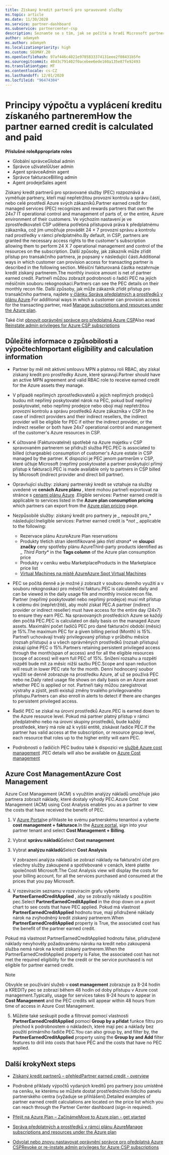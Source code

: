 ```yaml
---
title: Získaný kredit partnerů pro spravované služby
ms.topic: article
ms.date: 11/30/2020
ms.service: partner-dashboard
ms.subservice: partnercenter-csp
description: Seznamte se s tím, jak se počítá a hradí Microsoft partnerd Credit (PEC) pro spravované služby a jak zajistit, abyste měli nárok na to.
author: adamyeh
ms.author: adamyeh
ms.localizationpriority: high
ms.custom: SEOMAY.20
ms.openlocfilehash: 97af446c4021e9785833374131eee2f08431b5fe
ms.sourcegitcommit: 4043c791402f0acebee6ede160a135e87fe92493
ms.translationtype: MT
ms.contentlocale: cs-CZ
ms.lasthandoff: 12/01/2020
ms.locfileid: "96474304"
---
```

# <a name="how-the-partner-earned-credit-is-calculated-and-paid"></a><span data-ttu-id="2ebcc-103">Principy výpočtu a vyplácení kreditu získaného partnerem</span><span class="sxs-lookup"><span data-stu-id="2ebcc-103">How the partner earned credit is calculated and paid</span></span>

<span data-ttu-id="2ebcc-104">**Příslušné role**</span><span class="sxs-lookup"><span data-stu-id="2ebcc-104">**Appropriate roles**</span></span>

- <span data-ttu-id="2ebcc-105">Globální správce</span><span class="sxs-lookup"><span data-stu-id="2ebcc-105">Global admin</span></span>
- <span data-ttu-id="2ebcc-106">Správce uživatelů</span><span class="sxs-lookup"><span data-stu-id="2ebcc-106">User admin</span></span>
- <span data-ttu-id="2ebcc-107">Agent správce</span><span class="sxs-lookup"><span data-stu-id="2ebcc-107">Admin agent</span></span>
- <span data-ttu-id="2ebcc-108">Správce fakturace</span><span class="sxs-lookup"><span data-stu-id="2ebcc-108">Billing admin</span></span>
- <span data-ttu-id="2ebcc-109">Agent prodeje</span><span class="sxs-lookup"><span data-stu-id="2ebcc-109">Sales agent</span></span>

<span data-ttu-id="2ebcc-110">Získaný kredit partnerů pro spravované služby (PEC) rozpoznává a vyměňuje partnery, kteří mají nepřetržitou provozní kontrolu a správu částí, nebo celé prostředí Azure svých zákazníků.</span><span class="sxs-lookup"><span data-stu-id="2ebcc-110">Partner earned credit for managed services (PEC) recognizes and rewards partners that own the 24x7 IT operational control and management of parts of, or the entire, Azure environment of their customers.</span></span> <span data-ttu-id="2ebcc-111">Ve výchozím nastavení je ve zprostředkovateli CSP udělena potřebná přístupová práva k předplatnému zákazníka, což jim umožňuje provádět 24 × 7 provozní správu a kontrolu nad prostředky v rámci předplatného.</span><span class="sxs-lookup"><span data-stu-id="2ebcc-111">By default, in CSP, partners are granted the necessary access rights to the customer's subscription allowing them to perform 24 X 7 operational management and control of the resources on the subscription.</span></span> <span data-ttu-id="2ebcc-112">Další způsoby, jak zákazník může zřídit přístup pro transakčního partnera, je popsaný v následující části.</span><span class="sxs-lookup"><span data-stu-id="2ebcc-112">Additional ways in which customer can provision access for transacting partner is described in the following section.</span></span> <span data-ttu-id="2ebcc-113">Měsíční fakturovaná částka nezahrnuje kredit získaný partnerem.</span><span class="sxs-lookup"><span data-stu-id="2ebcc-113">The monthly invoice amount is net of partner earned credit.</span></span> <span data-ttu-id="2ebcc-114">Partneři můžou zobrazit podrobnosti o řadiči PEC na jejich měsíčním souboru rekognoskaci.</span><span class="sxs-lookup"><span data-stu-id="2ebcc-114">Partners can see the PEC details on their monthly recon file.</span></span> <span data-ttu-id="2ebcc-115">Další způsoby, jak může zákazník zřídit přístup pro transakčního partnera, najdete [v článku Správa předplatných a prostředků v plánu Azure](azure-plan-manage.md).</span><span class="sxs-lookup"><span data-stu-id="2ebcc-115">For additional ways in which a customer can provision access for the transacting partner, read [Manage subscriptions and resources under the Azure plan](azure-plan-manage.md).</span></span>

<span data-ttu-id="2ebcc-116">Také číst [obnovit oprávnění správce pro předplatná Azure CSP](revoke-reinstate-csp.md)</span><span class="sxs-lookup"><span data-stu-id="2ebcc-116">Also read [Reinstate admin privileges for Azure CSP subscriptions](revoke-reinstate-csp.md)</span></span>

## <a name="important-eligibility-and-calculation-information"></a><span data-ttu-id="2ebcc-117">Důležité informace o způsobilosti a výpočtech</span><span class="sxs-lookup"><span data-stu-id="2ebcc-117">Important eligibility and calculation information</span></span>

- <span data-ttu-id="2ebcc-118">Partner by měl mít aktivní smlouvu MPN a platnou roli RBAC, aby získal získaný kredit pro prostředky Azure, které spravují.</span><span class="sxs-lookup"><span data-stu-id="2ebcc-118">Partner should have an active MPN agreement and valid RBAC role to receive earned credit for the Azure assets they manage.</span></span> 

- <span data-ttu-id="2ebcc-119">V případě nepřímých zprostředkovatelů a jejich nepřímých prodejců budou mít nepřímý poskytovatel nárok na PEC, pokud buď nepřímý poskytovatel, nebo nepřímý prodejce nebo obojí mají nepřetržitou provozní kontrolu a správu prostředků Azure zákazníka v CSP.</span><span class="sxs-lookup"><span data-stu-id="2ebcc-119">In the case of indirect providers and their indirect resellers, the indirect provider will be eligible for PEC if either the indirect provider, or the indirect reseller or both have 24x7 operational control and management of the customer's Azure resources in CSP.</span></span>

- <span data-ttu-id="2ebcc-120">K účtované (Fakturovatelné) spotřebě na Azure majetku v CSP spravovaném partnerem se přidruží služba PEC.</span><span class="sxs-lookup"><span data-stu-id="2ebcc-120">PEC is associated to billed (chargeable) consumption of customer's Azure estate in CSP managed by the partner.</span></span> <span data-ttu-id="2ebcc-121">K dispozici je PEC jenom partnerům v CSP, které účtuje Microsoft (nepřímý poskytovatel a partner poskytující přímý přístup k fakturaci).</span><span class="sxs-lookup"><span data-stu-id="2ebcc-121">PEC is made available only to partners in CSP billed by Microsoft (indirect provider and direct bill partner).</span></span> 

- <span data-ttu-id="2ebcc-122">Opravňující služby: získaný partnerský kredit se vztahuje na služby uvedené ve **cenách Azure plánu** , které mohou partneři exportovat na stránce s [cenami plánu Azure](https://partner.microsoft.com/commerce/sales) .</span><span class="sxs-lookup"><span data-stu-id="2ebcc-122">Eligible services: Partner earned credit is applicable to services listed in the **Azure plan consumption pricing** which partners can export from the [Azure plan pricing](https://partner.microsoft.com/commerce/sales) page.</span></span> 

- <span data-ttu-id="2ebcc-123">Nezpůsobilé služby: získaný kredit pro partnery je *_* nepoužit pro_\* následující:</span><span class="sxs-lookup"><span data-stu-id="2ebcc-123">Ineligible services: Partner earned credit is \**_not_* _ applicable to the following:</span></span>
    - <span data-ttu-id="2ebcc-124">Rezervace plánu Azure</span><span class="sxs-lookup"><span data-stu-id="2ebcc-124">Azure Plan reservations</span></span>
    - <span data-ttu-id="2ebcc-125">Produkty třetích stran identifikované jako *třetí strana*\* ve **sloupci značky** ceny spotřeby plánu Azure</span><span class="sxs-lookup"><span data-stu-id="2ebcc-125">Third-party products identified as _ *Third Party*\* in the **Tags column** of the Azure plan consumption price</span></span>    
    - <span data-ttu-id="2ebcc-126">Produkty v ceníku webu Marketplace</span><span class="sxs-lookup"><span data-stu-id="2ebcc-126">Products in the Marketplace price list</span></span>
   - [<span data-ttu-id="2ebcc-127">Virtual Machines na místě Azure</span><span class="sxs-lookup"><span data-stu-id="2ebcc-127">Azure Spot Virtual Machines</span></span>](https://partner.microsoft.com/resources/collection/azure-spot-in-csp#/)

- <span data-ttu-id="2ebcc-128">PEC se počítá denně a je možné ji zobrazit v souboru denního využití a v souboru rekognoskaci pro měsíční fakturu.</span><span class="sxs-lookup"><span data-stu-id="2ebcc-128">PEC is calculated daily and can be viewed in the daily usage file and monthly invoice recon file.</span></span> <span data-ttu-id="2ebcc-129">Partner (nepřímý poskytovatel nebo nepřímý prodejce) musí mít přístup k celému dni (nepřetržitě), aby mohl získat PEC.</span><span class="sxs-lookup"><span data-stu-id="2ebcc-129">A partner (indirect provider or indirect reseller) must have access for the entire day (24x7) to ensure they earn PEC.</span></span> <span data-ttu-id="2ebcc-130">Na spravovaných prostředcích Azure se každý den počítá PEC.</span><span class="sxs-lookup"><span data-stu-id="2ebcc-130">PEC is calculated on daily basis on the managed Azure assets.</span></span> <span data-ttu-id="2ebcc-131">Maximální počet řadičů PEC pro dané fakturační období (měsíc) je 15%.</span><span class="sxs-lookup"><span data-stu-id="2ebcc-131">The maximum PEC for a given billing period (Month) is 15%.</span></span> <span data-ttu-id="2ebcc-132">Partneři uchovávají trvalý privilegovaný přístup v průběhu měsíce (rozsah přístupu) a u všech oprávněných prostředků (rozsah přístupu) získají úplné PEC o 15%.</span><span class="sxs-lookup"><span data-stu-id="2ebcc-132">Partners retaining persistent privileged access through the month(span of access) and for all the eligible resources (scope of access) will earn full PEC of 15%.</span></span> <span data-ttu-id="2ebcc-133">Snížení rozsahu a rozpětí rozpětí bude mít za měsíc nižší sazbu PEC.</span><span class="sxs-lookup"><span data-stu-id="2ebcc-133">Scope and span reduction will result in lower PEC rate for the month.</span></span> <span data-ttu-id="2ebcc-134">Denní hodnocený soubor využití se denně zobrazuje na prostředku Azure, ať už se používá PEC nebo ne.</span><span class="sxs-lookup"><span data-stu-id="2ebcc-134">Daily rated usage file shows on daily basis on an Azure asset whether PEC is applied or not.</span></span> <span data-ttu-id="2ebcc-135">Partneři taky můžou zaregistrovat výstrahy a zjistit, jestli existují změny trvalého privilegovaného přístupu.</span><span class="sxs-lookup"><span data-stu-id="2ebcc-135">Partners can also enroll in alerts to detect if there are changes to persistent privileged access.</span></span>

- <span data-ttu-id="2ebcc-136">Řadič PEC se získal na úrovni prostředků Azure.</span><span class="sxs-lookup"><span data-stu-id="2ebcc-136">PEC is earned down to the Azure resource level.</span></span> <span data-ttu-id="2ebcc-137">Pokud má partner platný přístup v rámci předplatného nebo na úrovni skupiny prostředků, bude každý prostředek, který má role až k vyšší entitě, získávat řadiče PEC.</span><span class="sxs-lookup"><span data-stu-id="2ebcc-137">If the partner has valid access at the subscription, or resource group level, each resource that roles up to the higher entity will earn PEC.</span></span>  

- <span data-ttu-id="2ebcc-138">Podrobnosti o řadičích PEC budou také k dispozici ve [službě Azure cost management](/azure/cost-management-billing/costs/get-started-partners) .</span><span class="sxs-lookup"><span data-stu-id="2ebcc-138">PEC details will also be available on [Azure Cost management](/azure/cost-management-billing/costs/get-started-partners)</span></span>

## <a name="azure-cost-management"></a><span data-ttu-id="2ebcc-139">Azure Cost Management</span><span class="sxs-lookup"><span data-stu-id="2ebcc-139">Azure Cost Management</span></span>

<span data-ttu-id="2ebcc-140">Azure Cost Management (ACM) s využitím analýzy nákladů umožňuje jako partnera zobrazit náklady, které dostaly výhody PEC.</span><span class="sxs-lookup"><span data-stu-id="2ebcc-140">Azure Cost Management (ACM) using Cost Analysis enables you as a partner to view the costs that have received the benefit of PEC.</span></span>  

1. <span data-ttu-id="2ebcc-141">V [Azure Portal](https://portal.azure.com)se přihlaste ke svému partnerskému tenantovi a vyberte **cost management + fakturace**.</span><span class="sxs-lookup"><span data-stu-id="2ebcc-141">In the [Azure portal](https://portal.azure.com), sign into your partner tenant and select **Cost Management + Billing**.</span></span>

2. <span data-ttu-id="2ebcc-142">Vybrat **správu nákladů**</span><span class="sxs-lookup"><span data-stu-id="2ebcc-142">Select **Cost management**</span></span>

3. <span data-ttu-id="2ebcc-143">Vybrat **analýzu nákladů**</span><span class="sxs-lookup"><span data-stu-id="2ebcc-143">Select **Cost Analysis**</span></span>

   <span data-ttu-id="2ebcc-144">V zobrazení analýza nákladů se zobrazí náklady na fakturační účet pro všechny služby zakoupené a spotřebované v cenách, které platíte společnosti Microsoft.</span><span class="sxs-lookup"><span data-stu-id="2ebcc-144">The Cost Analysis view will display the costs for your billing account, for all the services purchased and consumed at the prices that you pay Microsoft.</span></span>

4. <span data-ttu-id="2ebcc-145">V rozevíracím seznamu v rozevíracím grafu vyberte **PartnerEarnedCreditApplied** , aby se zobrazily náklady s použitím pec.</span><span class="sxs-lookup"><span data-stu-id="2ebcc-145">Select **PartnerEarnedCreditApplied** in the drop down on a pivot chart to see costs that have PEC applied.</span></span> <span data-ttu-id="2ebcc-146">Pokud má vlastnost **PartnerEarnedCreditApplied** hodnotu true, mají přidružené náklady nárok na zvýhodněný kredit získaný partnerem.</span><span class="sxs-lookup"><span data-stu-id="2ebcc-146">When **PartnerEarnedCreditApplied** property is True, the associated cost has the benefit of the partner earned credit.</span></span> 

<span data-ttu-id="2ebcc-147">Pokud má vlastnost PartnerEarnedCreditApplied hodnotu false, přidružené náklady nevyhověly požadovanému nároku na kredit nebo zakoupená služba nemá nárok na kredit získaný partnerem.</span><span class="sxs-lookup"><span data-stu-id="2ebcc-147">When the PartnerEarnedCreditApplied property is False, the associated cost has not met the required eligibility for the credit or the service purchased is not eligible for partner earned credit.</span></span>

>[!NOTE] 
><span data-ttu-id="2ebcc-148">Obvykle se používání služeb v **cost management** zobrazuje za 8-24 hodin a KREDITy pec se zobrazí během 48 hodin od doby přístupu v Azure cost management.</span><span class="sxs-lookup"><span data-stu-id="2ebcc-148">Typically, usage for services takes 8-24 hours to appear in **Cost Management** and the PEC credits will appear within 48 hours from time of access in Azure Cost Management.</span></span>

5. <span data-ttu-id="2ebcc-149">Můžete také seskupit podle a filtrovat pomocí vlastnosti **PartnerEarnedCreditApplied** pomocí **Group by a přidat** funkce filtru pro přechod k podrobnostem o nákladech, které mají pec a náklady bez použití primárního řadiče PEC.</span><span class="sxs-lookup"><span data-stu-id="2ebcc-149">You can also group by, and filter by, the **PartnerEarnedCreditApplied** property using the **Group by and Add** filter features to drill into costs that have PEC and the costs that have no PEC applied.</span></span>

## <a name="next-steps"></a><span data-ttu-id="2ebcc-150">Další kroky</span><span class="sxs-lookup"><span data-stu-id="2ebcc-150">Next steps</span></span>

- [<span data-ttu-id="2ebcc-151">Získaný kredit partnerů – přehled</span><span class="sxs-lookup"><span data-stu-id="2ebcc-151">Partner earned credit - overview</span></span>](partner-earned-credit.md)

- <span data-ttu-id="2ebcc-152">Podrobné příklady výpočtů vydaných kreditů pro partnery jsou umístěné na ceníku, ke kterému se můžete dostat prostřednictvím řídicího panelu partnerského centra (vyžaduje se přihlášení).</span><span class="sxs-lookup"><span data-stu-id="2ebcc-152">Detailed examples of partner earned credit calculations are located on the price list which you can reach through the Partner Center dashboard (sign-in required).</span></span>

- [<span data-ttu-id="2ebcc-153">Přejít na Azure Plan – Začínáme</span><span class="sxs-lookup"><span data-stu-id="2ebcc-153">Move to Azure plan - get started</span></span>](azure-plan-get-started.md)

- [<span data-ttu-id="2ebcc-154">Správa předplatných a prostředků v rámci plánu Azure</span><span class="sxs-lookup"><span data-stu-id="2ebcc-154">Manage subscriptions and resources under the Azure plan</span></span>](azure-plan-manage.md)

- [<span data-ttu-id="2ebcc-155">Odvolat nebo znovu nastavovat oprávnění správce pro předplatná Azure CSP</span><span class="sxs-lookup"><span data-stu-id="2ebcc-155">Revoke or re-instate admin privileges for Azure CSP subscriptions</span></span>](revoke-reinstate-csp.md)
